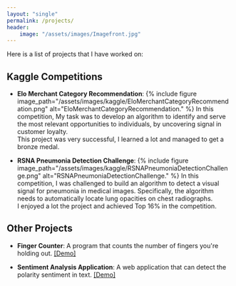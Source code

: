 ```yaml
---
layout: "single"
permalink: /projects/
header:
    image: "/assets/images/Imagefront.jpg"
---
```

Here is a list of projects that I have worked on:

## Kaggle Competitions
- **Elo Merchant Category Recommendation**:
{% include figure image_path="/assets/images/kaggle/EloMerchantCategoryRecommendation.png" alt="EloMerchantCategoryRecommendation." %}
In this competition, My task was to develop an algorithm to identify and serve the most relevant opportunities to individuals, by uncovering signal in customer loyalty. <br />
This project was very successful, I learned a lot and managed to get a bronze medal.


- **RSNA Pneumonia Detection Challenge**:
{% include figure image_path="/assets/images/kaggle/RSNAPneumoniaDetectionChallenge.png" alt="RSNAPneumoniaDetectionChallenge." %}
In this competition, I was challenged to build an algorithm to detect a visual signal for pneumonia in medical images. Specifically, the algorithm needs to automatically locate lung opacities on chest radiographs. <br />
I enjoyed a lot the project and achieved Top 16% in the competition.

<!-- ## Academic Projects

<a href="#">[Coming Soon]</a> -->

## Other Projects

- **Finger Counter**:
A program that counts the number of fingers you're holding out.
<a href="https://youtu.be/a0CjgK5weOg" target="_blank">[Demo]</a>

- **Sentiment Analysis Application**:
A web application that can detect the polarity sentiment in text.
<a href="https://youtu.be/Zj5QPRZEoTk" target="_blank">[Demo]</a>